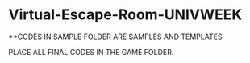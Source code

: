 # Virtual-Escape-Room-UNIVWEEK

**CODES IN  SAMPLE FOLDER ARE SAMPLES AND TEMPLATES 

PLACE ALL FINAL CODES IN THE GAME FOLDER.


